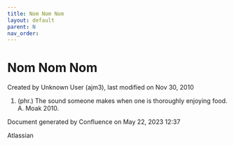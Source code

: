 ```yaml
---
title: Nom Nom Nom
layout: default
parent: N
nav_order:
---
```


# Nom Nom Nom

Created by  Unknown User (ajm3), last modified on Nov 30, 2010

1. (phr.) The sound someone makes when one is thoroughly enjoying food. A. Moak 2010.

Document generated by Confluence on May 22, 2023 12:37

Atlassian
